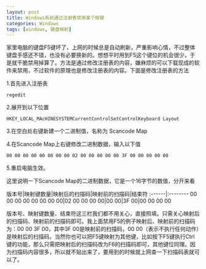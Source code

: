 ```yaml
---
layout: post
title: Windows系统通过注册表禁用某个按键
categories: Windows
tags: [windows, 键盘映射]
---
```


家里电脑的键盘F5键坏了，上网的时候总是自动刷新，严重影响心情，不过整体键盘手感还不错，也没有必要换新的。想想平时用到F5这个键位的机会很少，于是就干脆禁用掉算了。方法是通过修改注册表的内容，嫌麻烦的可以下载现成的软件来禁用，不过软件的原理也是修改注册表的内容。下面是修改注册表的方法

1.首先进入注册表

    regedit

2.展开到以下位置

    HKEY_LOCAL_MAcHINESYSTEMCurrentControlSetControlKeyboard Layout

3.在空白处右键新建一个二进制值，名称为 Scancode Map

4.在Scancode Map上右键修改二进制数据，输入以下值

    00 00 00 00 00 00 00 00 02 00 00 00 00 00 3F 00 00 00 00 00

5.重启电脑生效。

这里说明一下Scancode Map的二进制数据，它是一个16字节的数值，分开来看


版本号|映射键数量|映射后的扫描码|映射前的扫描码|结束符
:------|:--------
00 00 00 00 00 00 00 00|02 00 00 00 00|00 00|3F 00|00 00 00 00
 

版本号、映射键数量、结束符这三栏我们都不用关心，直接照填。只需关心映射后的扫描码、映射前的扫描码即可。我上面禁用F5的例子映射后、映射前的扫描码为：00 00 3F 00，其中3F 00是映射前的扫描码，00 00（表示不执行任何动作）是映射后的扫描码。当然你也可以把F5键映射为其他键，比如按下F5键执行Ctrl键的功能，那么只需把映射后的扫描码改为F6的扫描码即可，其他键位同理。因为扫描码内容很多，所以就不贴出来了，要用到的时候就上网查一下扫描码表就可以了。
